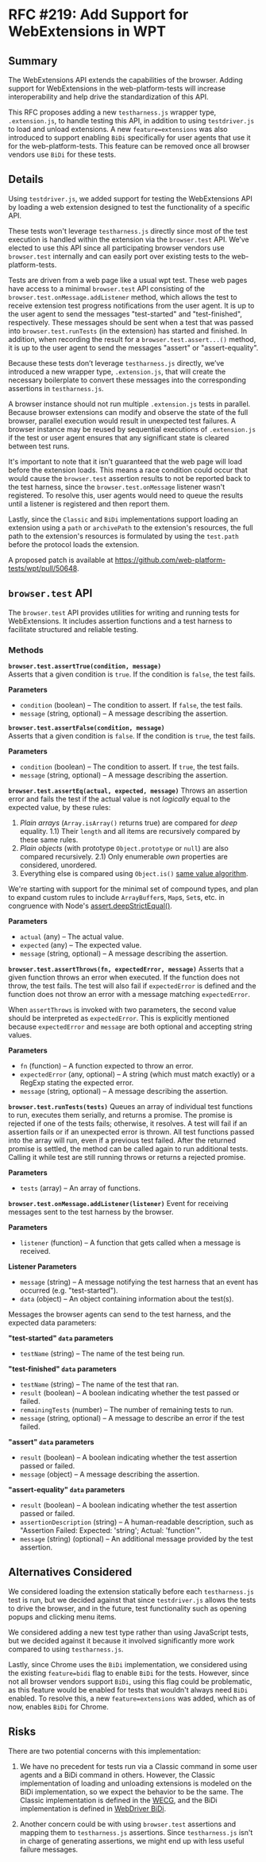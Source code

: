 
# RFC #219: Add Support for WebExtensions in WPT

## Summary

The WebExtensions API extends the capabilities of the browser. Adding support for WebExtensions in the web-platform-tests will increase interoperability and help drive the standardization of this API.

This RFC proposes adding a new `testharness.js` wrapper type, `.extension.js`, to handle testing this API, in addition to using `testdriver.js` to load and unload extensions. A new `feature=extensions` was also introduced to support enabling `BiDi` specifically for user agents that use it for the web-platform-tests. This feature can be removed once all browser vendors use `BiDi` for these tests.

## Details

Using `testdriver.js`, we added support for testing the WebExtensions API by loading a web extension designed to test the functionality of a specific API.

These tests won't leverage `testharness.js` directly since most of the test execution is handled within the extension via the `browser.test` API. We’ve elected to use this API since all participating browser vendors use `browser.test` internally and can easily port over existing tests to the web-platform-tests.

Tests are driven from a web page like a usual wpt test. These web pages have access to a minimal `browser.test` API consisting of the `browser.test.onMessage.addListener` method, which allows the test to receive extension test progress notifications from the user agent. It is up to the user agent to send the messages "test-started" and "test-finished", respectively. These messages should be sent when a test that was passed into `browser.test.runTests` (in the extension) has started and finished. In addition, when recording the result for a `browser.test.assert...()` method, it is up to the user agent to send the messages "assert" or "assert-equality".

Because these tests don’t leverage `testharness.js` directly, we’ve introduced a new wrapper type, `.extension.js`, that will create the necessary boilerplate to convert these messages into the corresponding assertions in `testharness.js`.

A browser instance should not run multiple `.extension.js` tests in parallel. Because browser extensions can modify and observe the state of the full browser, parallel execution would result in unexpected test failures. A browser instance may be reused by sequential executions of `.extension.js` if the test or user agent ensures that any significant state is cleared between test runs.

It's important to note that it isn't guaranteed that the web page will load before the extension loads. This means a race condition could occur that would cause the `browser.test` assertion results to not be reported back to the test harness, since the `browser.test.onMessage` listener wasn't registered. To resolve this, user agents would need to queue the results until a listener is registered and then report them.

Lastly, since the `Classic` and `BiDi` implementations support loading an extension using a `path` or `archivePath` to the extension's resources, the full path to the extension's resources is formulated by using the `test.path` before the protocol loads the extension.

A proposed patch is available at https://github.com/web-platform-tests/wpt/pull/50648.

## `browser.test` API

The `browser.test` API provides utilities for writing and running tests for WebExtensions. It includes assertion functions and a test harness to facilitate structured and reliable testing.

### Methods

**`browser.test.assertTrue(condition, message)`**  
Asserts that a given condition is `true`. If the condition is `false`, the test fails.

**Parameters**

* `condition` (boolean) – The condition to assert. If `false`, the test fails.
* `message` (string, optional) – A message describing the assertion.

**`browser.test.assertFalse(condition, message)`**  
Asserts that a given condition is `false`. If the condition is `true`, the test fails.

**Parameters**

* `condition` (boolean) – The condition to assert. If `true`, the test fails.
* `message` (string, optional) – A message describing the assertion.

**`browser.test.assertEq(actual, expected, message)`**
Throws an assertion error and fails the test if the actual value is not _logically_ equal to the expected value, by these rules:

1) _Plain arrays_ (`Array.isArray()` returns true) are compared for _deep_ equality.
    1.1) Their `length` and all items are recursively compared by these same rules.
2) _Plain objects_ (with prototype `Object.prototype` or `null`) are also compared recursively.
    2.1) Only enumerable _own_ properties are considered, unordered.
3) Everything else is compared using `Object.is()` [same value algorithm](https://tc39.es/ecma262/#sec-samevalue).

We're starting with support for the minimal set of compound types, and plan to expand custom rules to include `ArrayBuffer`s, `Map`s, `Set`s, etc. in congruence with Node's [assert.deepStrictEqual()](https://nodejs.org/api/assert.html#comparison-details_1).

**Parameters**

* `actual` (any) – The actual value.
* `expected` (any) – The expected value.
* `message` (string, optional) – A message describing the assertion.

**`browser.test.assertThrows(fn, expectedError, message)`**
Asserts that a given function throws an error when executed. If the function does not throw, the test fails. The test will also fail if `expectedError` is defined and the function does not throw an error with a message matching `expectedError`.

When `assertThrows` is invoked with two parameters, the second value should be interpreted as `expectedError`. This is explicitly mentioned because `expectedError` and `message` are both optional and accepting string values.

**Parameters**

* `fn` (function) – A function expected to throw an error.
* `expectedError` (any, optional) – A string (which must match exactly) or a RegExp stating the expected error.
* `message` (string, optional) – A message describing the assertion.

**`browser.test.runTests(tests)`**
Queues an array of individual test functions to run, executes them serially, and returns a promise. The promise is rejected if one of the tests fails; otherwise, it resolves. A test will fail if an assertion fails or if an unexpected error is thrown. All test functions passed into the array will run, even if a previous test failed.  After the returned promise is settled, the method can be called again to run additional tests. Calling it while test are still running throws or returns a rejected promise.

**Parameters**

* `tests` (array) – An array of functions.

**`browser.test.onMessage.addListener(listener)`**
Event for receiving messages sent to the test harness by the browser.

**Parameters**

* `listener` (function) – A function that gets called when a message is received.

**Listener Parameters**

* `message` (string) – A message notifying the test harness that an event has occurred (e.g. "test-started").
* `data` (object) – An object containing information about the test(s).

Messages the browser agents can send to the test harness, and the expected data parameters:

**"test-started" `data` parameters**

* `testName` (string) – The name of the test being run.

**"test-finished" `data` parameters**

* `testName` (string) – The name of the test that ran.
* `result` (boolean) – A boolean indicating whether the test passed or failed.
* `remainingTests` (number) – The number of remaining tests to run.
* `message` (string, optional) – A message to describe an error if the test failed.

**"assert" `data` parameters**

* `result` (boolean) – A boolean indicating whether the test assertion passed or failed.
* `message` (object) – A message describing the assertion.

**"assert-equality" `data` parameters**

* `result` (boolean) – A boolean indicating whether the test assertion passed or failed.
* `assertionDescription` (string) – A human-readable description, such as "Assertion Failed: Expected: 'string'; Actual: 'function'".
* `message` (string) (optional) – An additional message provided by the test assertion.

## Alternatives Considered

We considered loading the extension statically before each `testharness.js` test is run, but we decided against that since `testdriver.js` allows the tests to drive the browser, and in the future, test functionality such as opening popups and clicking menu items.

We considered adding a new test type rather than using JavaScript tests, but we decided against it because it involved significantly more work compared to using `testharness.js`.

Lastly, since Chrome uses the `BiDi` implementation, we considered using the existing `feature=bidi` flag to enable `BiDi` for the tests. However, since not all browser vendors support `BiDi`, using this flag could be problematic, as this feature would be enabled for tests that wouldn't always need `BiDi` enabled. To resolve this, a new `feature=extensions` was added, which as of now, enables `BiDi` for Chrome.

## Risks

There are two potential concerns with this implementation:

1. We have no precedent for tests run via a Classic command in some user agents and a BiDi command in others. However, the Classic implementation of loading and unloading extensions is modeled on the BiDi implementation, so we expect the behavior to be the same. The Classic implementation is defined in the [WECG](https://github.com/w3c/webextensions/blob/main/specification/webdriver-classic.bs), and the BiDi implementation is defined in [WebDriver BiDi](https://www.w3.org/TR/webdriver-bidi/#module-webExtension).

2. Another concern could be with using `browser.test` assertions and mapping them to `testharness.js` assertions. Since `testharness.js` isn't in charge of generating assertions, we might end up with less useful failure messages.
